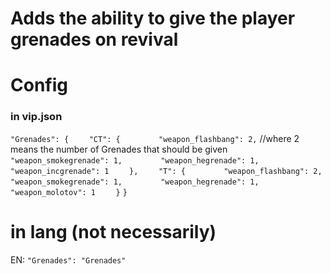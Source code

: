 # Adds the ability to give the player grenades on revival

# Config

### in vip.json
`"Grenades": {`
`    "CT": {`
`        "weapon_flashbang": 2,`  //where 2 means the number of Grenades that should be given
`        "weapon_smokegrenade": 1,`
`        "weapon_hegrenade": 1,`
`        "weapon_incgrenade": 1`
`    },`
`    "T": {`
`        "weapon_flashbang": 2,`
`        "weapon_smokegrenade": 1,`
`        "weapon_hegrenade": 1,`
`        "weapon_molotov": 1`
`    }`
`}`



# in lang (not necessarily)

EN: `"Grenades": "Grenades"`